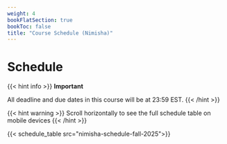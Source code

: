 ```yaml
---
weight: 4
bookFlatSection: true
bookToc: false
title: "Course Schedule (Nimisha)"
---
```


# Schedule

{{< hint info >}}
**Important**  
<!-- For all dates used in this course, their times are 23:59 Anywhere on Earth (11:59 pm AoE). For example, a due date of "January 8" is the same as "January 8, 23:59pm AoE". Convert the times to your local times using a [Time Zone Converter](https://www.timeanddate.com/worldclock/converter.html?iso=20180109T115900&p1=tz_aoe&p2=tz_et&p3=tz_pt&p4=1440). -->
All deadline and due dates in this course will be at 23:59 EST.
{{< /hint >}}

{{< hint warning >}}
Scroll horizontally to see the full schedule table on mobile devices
{{< /hint >}}
<!--Astericks (\*) indicate that the lecture slides/notes are available.-->

{{< schedule_table src="nimisha-schedule-fall-2025">}}
